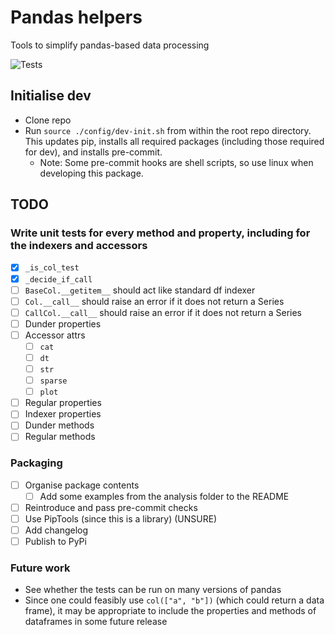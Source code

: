 # Pandas helpers

Tools to simplify pandas-based data processing

![Tests](https://github.com/jakeantmann/pandas_helpers/actions/workflows/tests.yml/badge.svg)

## Initialise dev

- Clone repo
- Run `source ./config/dev-init.sh` from within the root repo directory. This updates pip, installs all required packages (including those required for dev), and installs pre-commit.
  - Note: Some pre-commit hooks are shell scripts, so use linux when developing this package.

## TODO

### Write unit tests for every method and property, including for the indexers and accessors

- [x] `_is_col_test`
- [x] `_decide_if_call`
- [ ] `BaseCol.__getitem__` should act like standard df indexer
- [ ] `Col.__call__` should raise an error if it does not return a Series
- [ ] `CallCol.__call__` should raise an error if it does not return a Series
- [ ] Dunder properties
- [ ] Accessor attrs
  - [ ] `cat`
  - [ ] `dt`
  - [ ] `str`
  - [ ] `sparse`
  - [ ] `plot`
- [ ] Regular properties
- [ ] Indexer properties
- [ ] Dunder methods
- [ ] Regular methods

### Packaging

- [ ] Organise package contents
  - [ ] Add some examples from the analysis folder to the README
- [ ] Reintroduce and pass pre-commit checks
- [ ] Use PipTools (since this is a library) (UNSURE)
- [ ] Add changelog
- [ ] Publish to PyPi

### Future work

- See whether the tests can be run on many versions of pandas
- Since one could feasibly use `col(["a", "b"])` (which could return a data frame), it may be appropriate to include the properties and methods of dataframes in some future release
